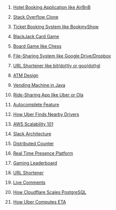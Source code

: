 1. [Hotel Booking Application like AirBnB](https://lnkd.in/gk-T7rGy)

2. [Stack Overflow Clone](https://lnkd.in/gakYwyXB)

3. [Ticket Booking System like BookmyShow](https://lnkd.in/g-MtGkkX)

4. [BlackJack Card Game](https://lnkd.in/ggvP9VpU)

5. [Board Game like Chess](https://lnkd.in/g3DnBsA3)

6. [File-Sharing System like Google Drive/Dropbox](https://lnkd.in/ghmRS6JZ)

7. [URL Shortener like bit(dot)ly or goo(dot)gl](https://lnkd.in/gXEcvQEX)

8. [ATM Design](https://lnkd.in/gsGPgZsJ)

9. [Vending Machine in Java](https://lnkd.in/gDYft4Mi)

10. [Ride-Sharing App like Uber or Ola](https://www.youtube.com/watch?v=Tp8kpMe-ZKw&ab_channel=codeKarle)

11. [Autocomplete Feature](https://lnkd.in/gk2vvMn5)

12) [How Uber Finds Nearby Drivers](https://lnkd.in/eeqH9Hjh)

13) [AWS Scalability 101](https://lnkd.in/eU736g9Q)

14) [Slack Architecture](https://lnkd.in/eATMDjrK)

15) [Distributed Counter](https://lnkd.in/eGwaA62J)

16) [Real Time Presence Platform](https://lnkd.in/eW77FXAh)

17) [Gaming Leaderboard](https://lnkd.in/edfTDq5R)

18) [URL Shortener](https://lnkd.in/evFTZVQq)

19) [Live Comments](https://lnkd.in/e8g3dZ2i)

20) [How Cloudflare Scales PostgreSQL](https://lnkd.in/eEQP6Apw)

21) [How Uber Computes ETA](https://lnkd.in/eVKV2ePC)
